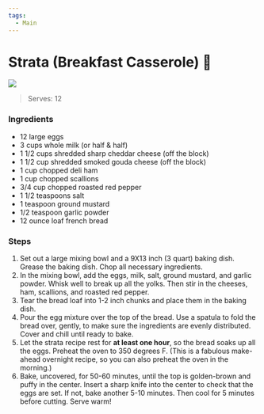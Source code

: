 ```yaml
---
tags:
  - Main
---
```


# Strata (Breakfast Casserole) 🍲

![](https://i.pinimg.com/originals/3b/45/b4/3b45b4388e6b143753818c67370688d2.jpg)

> Serves: 12
### Ingredients
- 12 large eggs
- 3 cups whole milk (or half & half)
- 1 1/2 cups shredded sharp cheddar cheese (off the block)
- 1 1/2 cup shredded smoked gouda cheese (off the block)
- 1 cup chopped deli ham
- 1 cup chopped scallions
- 3/4 cup chopped roasted red pepper
- 1 1/2 teaspoons salt
- 1 teaspoon ground mustard
- 1/2 teaspoon garlic powder
- 12 ounce loaf french bread
### Steps
1. Set out a large mixing bowl and a 9X13 inch (3 quart) baking dish. Grease the baking dish. Chop all necessary ingredients.
2. In the mixing bowl, add the eggs, milk, salt, ground mustard, and garlic powder. Whisk well to break up all the yolks. Then stir in the cheeses, ham, scallions, and roasted red pepper.
3. Tear the bread loaf into 1-2 inch chunks and place them in the baking dish. 
4. Pour the egg mixture over the top of the bread. Use a spatula to fold the bread over, gently, to make sure the ingredients are evenly distributed. Cover and chill until ready to bake.
5. Let the strata recipe rest for **at least one hour**, so the bread soaks up all the eggs. Preheat the oven to 350 degrees F. (This is a fabulous make-ahead overnight recipe, so you can also preheat the oven in the morning.)
6. Bake, uncovered, for 50-60 minutes, until the top is golden-brown and puffy in the center. Insert a sharp knife into the center to check that the eggs are set. If not, bake another 5-10 minutes. Then cool for 5 minutes before cutting. Serve warm!